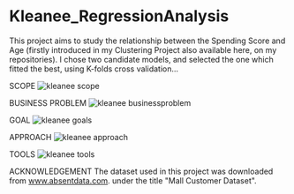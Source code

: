 # Kleanee_RegressionAnalysis
This project aims to study the relationship between the Spending Score and Age (firstly introduced in my Clustering Project also available here, on my repositories). I chose two candidate models, and selected the one which fitted the best, using K-folds cross validation...


SCOPE
![kleanee scope](https://github.com/domingosdeeulariadumba/Kleanee_RegressionAnalysis/assets/110714056/8bec2b39-51b0-481a-af95-6f4005691e13)

BUSINESS PROBLEM
![kleanee businessproblem](https://github.com/domingosdeeulariadumba/Kleanee_RegressionAnalysis/assets/110714056/c7bdd92e-61df-44e2-97b1-61ee41719368)

GOAL
![kleanee goals](https://github.com/domingosdeeulariadumba/Kleanee_RegressionAnalysis/assets/110714056/d446973b-3b08-44a5-8201-8a36c8f5471b)

APPROACH
![kleanee approach](https://github.com/domingosdeeulariadumba/Kleanee_RegressionAnalysis/assets/110714056/3ee21f73-1117-468f-8f58-6eb92adda4f6)

TOOLS
![kleanee tools](https://github.com/domingosdeeulariadumba/Kleanee_RegressionAnalysis/assets/110714056/148a6ba3-d5be-4839-9a83-cce820f59151)

ACKNOWLEDGEMENT
The dataset used in this project was downloaded from www.absentdata.com. under the title "Mall Customer Dataset".

